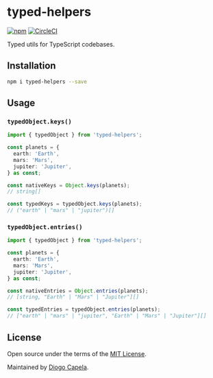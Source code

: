 # typed-helpers

[![npm](https://img.shields.io/npm/v/typed-helpers.svg)](https://www.npmjs.com/package/typed-helpers)
[![CircleCI](https://dl.circleci.com/status-badge/img/gh/diogocapela/typed-helpers/tree/main.svg?style=svg)](https://dl.circleci.com/status-badge/redirect/gh/diogocapela/typed-helpers/tree/main)

Typed utils for TypeScript codebases.

## Installation

```bash
npm i typed-helpers --save
```

## Usage

### `typedObject.keys()`

```typescript
import { typedObject } from 'typed-helpers';

const planets = {
  earth: 'Earth',
  mars: 'Mars',
  jupiter: 'Jupiter',
} as const;

const nativeKeys = Object.keys(planets);
// string[]

const typedKeys = typedObject.keys(planets);
// ("earth" | "mars" | "jupiter")[]
```

### `typedObject.entries()`

```typescript
import { typedObject } from 'typed-helpers';

const planets = {
  earth: 'Earth',
  mars: 'Mars',
  jupiter: 'Jupiter',
} as const;

const nativeEntries = Object.entries(planets);
// [string, "Earth" | "Mars" | "Jupiter"][]

const typedEntries = typedObject.entries(planets);
// ["earth" | "mars" | "jupiter", "Earth" | "Mars" | "Jupiter"][]
```

## License

Open source under the terms of the [MIT License](/LICENSE).

Maintained by [Diogo Capela](https://diogocapela.com).
